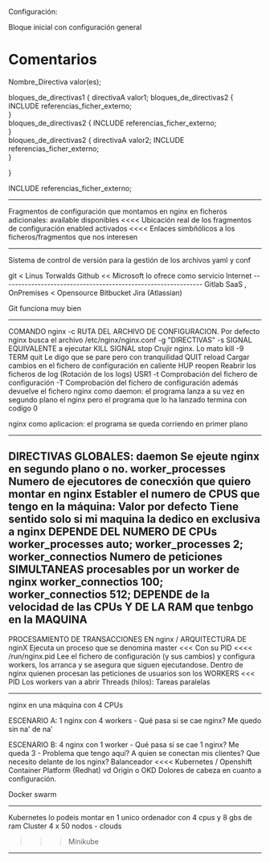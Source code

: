 Configuración:

Bloque inicial con configuración general

# Comentarios

Nombre_Directiva valor(es);

bloques_de_directivas1 {
    directivaA valor1;
    bloques_de_directivas2 {
        INCLUDE referencias_ficher_externo;        
    }   
    bloques_de_directivas2 {
        INCLUDE referencias_ficher_externo;        
    }   
    bloques_de_directivas2 {
        directivaA valor2;
        INCLUDE referencias_ficher_externo;        
    }   

    
}

INCLUDE referencias_ficher_externo;

---

Fragmentos de configuración que montamos en nginx en ficheros adicionales:
    available      disponibles  <<<< Ubicación real de los fragmentos de configuración
    enabled        activados    <<<< Enlaces simbñólicos a los ficheros/fragmentos que nos interesen
    
---- 
Sistema de control de versión para la gestión de los archivos yaml y conf

git < Linus Torwalds
    Github          << Microsoft lo ofrece como servicio Internet
    --------------------------------------------------------------
    Gitlab          SaaS , OnPremises  < Opensource
    Bitbucket       Jira (Atlassian)

Git funciona muy bien

-------------------------------
COMANDO nginx
    -c RUTA DEL ARCHIVO DE CONFIGURACION. Por defecto nginx busca el archivo /etc/nginx/nginx.conf
    -g "DIRECTIVAS"
    -s SIGNAL     EQUIVALENTE a ejecutar KILL SIGNAL 
        stop    Crujir nginx. Lo mato kill -9                                        TERM
        quit    Le digo que se pare pero con tranquilidad                            QUIT
        reload  Cargar cambios en el fichero de configuración en caliente            HUP
        reopen  Reabrir los ficheros de log (Rotación de los logs)                   USR1
    -t  Comprobación del fichero de configuración
    -T  Comprobación del fichero de configuración además devuelve el fichero
nginx como daemon:
    el programa lanza a su vez en segundo plano el nginx
pero el programa que lo ha lanzado termina con codigo 0

nginx como aplicacion:
    el programa se queda corriendo en primer plano
    
---------------------------------
DIRECTIVAS GLOBALES:
daemon              Se ejeute nginx en segundo plano o no.
worker_processes    Numero de ejecutores de conecxión que quiero montar en nginx
                    Establer el numero de CPUS que tengo en la máquina: Valor por defecto
                        Tiene sentido solo si mi maquina la dedico en exclusiva a nginx
                    DEPENDE DEL NUMERO DE CPUs
    worker_processes auto;
    worker_processes 2;
worker_connectios   Numero de peticiones SIMULTANEAS procesables por un worker de nginx
    worker_connectios 100;
    worker_connectios 512;
                    DEPENDE de la velocidad de las CPUs
                        Y DE LA RAM que tenbgo en la MAQUINA
---------------------------------
PROCESAMIENTO DE TRANSACCIONES EN nginx / ARQUITECTURA DE nginX
Ejecuta un proceso que se denomina master <<< Con su PID <<<< /run/nginx.pid
    Lee el fichero de configuración (y sus cambios) y configura workers, los arranca y se asegura que siguen ejecutandose.
Dentro de nginx quienen procesan las peticiones de usuarios son los WORKERS <<< PID
    Los workers van a abrir Threads (hilos): Tareas paralelas
    
--------------------------------
nginx en una máquina con 4 CPUs

ESCENARIO A: 1 nginx con 4 workers
    - Qué pasa si se cae nginx? Me quedo sin na' de na'

ESCENARIO B: 4 nginx con 1 worker
    - Qué pasa si se cae 1 nginx? Me queda 3
    - Problema que tengo aquí?
        A quien se conectan mis clientes?
            Que necesito delante de los nginx? Balanceador  <<<< Kubernetes / Openshift Container Platform (Redhat) vd Origin o OKD
        Dolores de cabeza en cuanto a configuración.

Docker swarm


------------
Kubernetes lo podeis montar en 1 unico ordenador con 4 cpus y 8 gbs de ram
    Cluster 4 x 50 nodos - clouds 

>>> Minikube
--------------